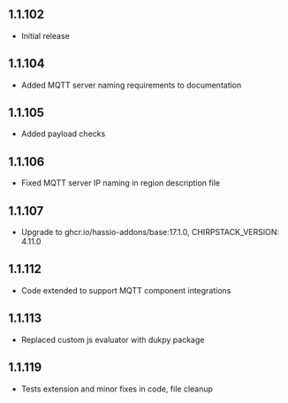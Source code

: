 <!-- https://developers.home-assistant.io/docs/add-ons/presentation#keeping-a-changelog -->

## 1.1.102

- Initial release

## 1.1.104

- Added MQTT server naming requirements to documentation

## 1.1.105

- Added payload checks

## 1.1.106

- Fixed MQTT server IP naming in region description file

## 1.1.107

- Upgrade to ghcr.io/hassio-addons/base:17.1.0, CHIRPSTACK_VERSION: 4.11.0

## 1.1.112

- Code extended to support MQTT component integrations

## 1.1.113

- Replaced custom js evaluator with dukpy package

## 1.1.119

- Tests extension and minor fixes in code, file cleanup
